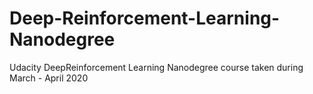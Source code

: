 # Deep-Reinforcement-Learning-Nanodegree
Udacity DeepReinforcement Learning Nanodegree course taken during March - April 2020
